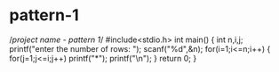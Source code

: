 # pattern-1
/*project name - pattern 1*/
#include<stdio.h>
int main()
{
	int n,i,j;
	printf("enter the number of rows: ");
	scanf("%d",&n);
	for(i=1;i<=n;i++)
	{
		for(j=1;j<=i;j++)
		printf("*");
		printf("\n");
	}
	return 0;
}
